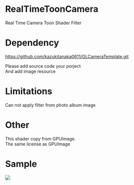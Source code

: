 RealTimeToonCamera
==================

Real Time Camera Toon Shader Filter 

Dependency
==================
https://github.com/kazukitanaka0611/GLCameraTemplate.git  

Please add source code your porject  
And add image resource

Limitations
==================  
Can not apply filter from photo album image  

Other
================== 
This shader copy from GPUImage.  
The same license as GPUImage 

Sample
==================  
<img src="https://github.com/kazukitanaka0611/RealTimeToonCamera/blob/master/RealTimeToonCamera/Resources/Images/sample/sample_portlate.JPG">

 [image]: https://github.com/kazukitanaka0611/RealTimeToonCamera/blob/master/RealTimeToonCamera/Resources/Images/sample/sample_landscape.JPG  
